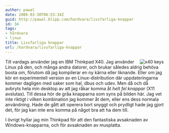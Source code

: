 ```yaml
---
author: pawal
date: 2006-03-30T06:53:34Z
guid: http://pawal.blipp.com/hardvara/livsfarliga-knappar
id: 34
tags:
- hårdvara
- linux
title: Livsfarliga knappar
url: /hardvara/livsfarliga-knappar
---
```


<img align="right" class="alignright" alt="x40 keys" title="x40 keys" src="http://blipp.com/misc/x40keyboard.jpg" />

Till vardags använder jag en IBM Thinkpad X40. Jag använder Linux på
den, och många andra datorer, och brukar således aldrig behöva boota
om, förutom då jag kompilerar en ny kärna eller liknande. Eller om jag
kör en experimentell version av en Linux-distribution där
uppdateringarna kommer dagligen med saker som hal, dbus och udev. Men
då och då avbryts hela min desktop av att jag råkar komma åt <em>helt
fel knappar</em> (X11 avslutas). Till dessa hör de gråa knapparna som
syns på bilden här. Jag vet inte riktigt i vilken kombination jag
kommer åt dem, eller ens dess normala användning. Hade de gått att
operera bort snyggt och prydligt hade jag gjort det, för jag kan inte
ens komma på något bra att ha dem till.

I övrigt hyllar jag min Thinkpad för att den fantastiska avsaknaden av
Windows-knapparna, och för avsaknaden av musplatta.
